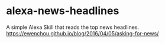 # alexa-news-headlines
A simple Alexa Skill that reads the top news headlines. https://ewenchou.github.io/blog/2016/04/05/asking-for-news/

